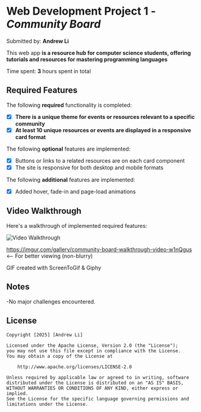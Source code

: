 # Web Development Project 1 - *Community Board*

Submitted by: **Andrew Li**

This web app **is a resource hub for computer science students, offering tutorials and resources for mastering programming languages**

Time spent: **3** hours spent in total

## Required Features

The following **required** functionality is completed:

- [X] **There is a unique theme for events or resources relevant to a specific community**
- [X] **At least 10 unique resources or events are displayed in a responsive card format**

The following **optional** features are implemented:

- [X] Buttons or links to a related resources are on each card component
- [X] The site is responsive for both desktop and mobile formats

The following **additional** features are implemented:

* [X] Added hover, fade-in and page-load animations

## Video Walkthrough

Here's a walkthrough of implemented required features:

<img src='https://media3.giphy.com/media/v1.Y2lkPTc5MGI3NjExMThweHR2ZGNvbG4xZDF2a3U5cXA5NmR5NmJiOXY0dGxlN2o4bGc3YSZlcD12MV9pbnRlcm5hbF9naWZfYnlfaWQmY3Q9Zw/CJG2vtZNofsPx92Xvu/giphy.gif' title='Video Walkthrough' width='' alt='Video Walkthrough' />

https://imgur.com/gallery/community-board-walkthrough-video-w1nQgus  <-- For better viewing (non-blurry)

<!-- Replace this with whatever GIF tool you used! -->
GIF created with ScreenToGif & Giphy
<!-- Recommended tools:
[Kap](https://getkap.co/) for macOS
[ScreenToGif](https://www.screentogif.com/) for Windows
[peek](https://github.com/phw/peek) for Linux. -->

## Notes

-No major challenges encountered.

## License

    Copyright [2025] [Andrew Li]

    Licensed under the Apache License, Version 2.0 (the "License");
    you may not use this file except in compliance with the License.
    You may obtain a copy of the License at

        http://www.apache.org/licenses/LICENSE-2.0

    Unless required by applicable law or agreed to in writing, software
    distributed under the License is distributed on an "AS IS" BASIS,
    WITHOUT WARRANTIES OR CONDITIONS OF ANY KIND, either express or implied.
    See the License for the specific language governing permissions and
    limitations under the License.
